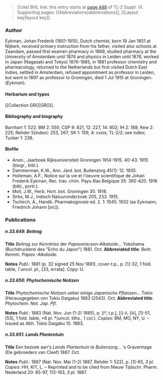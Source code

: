 > [!cite] BHL link: this entry starts at [page 448](https://www.biodiversitylibrary.org/item/103835#page/458/mode/1up) of TL-2 Suppl. VI.
> Supporting pages: [[Abbreviations|abbreviations]], [[Layout key|layout key]].

### Author

Eykman, Johan Frederik (1851-1915), Dutch chemist, born 19 Jan 1851 at Nijkerk, received primary instruction from his father, visited also schools at Zaandam, passed first examen pharmacy in 1869, studied pharmacy at the University of Amsterdam until 1874 and physics in Leiden until 1876, worked in Japan (Nagasaki and Tokyo) 1876-1885, in 1881 professor chemistry and pharmacology, returned to the Netherlands but first visited Dutch East Indies, settled in Amsterdam, refused appointment as professor in Leiden, but went in 1897 as professor to Groningen, died 1 Jul 1915 at Groningen. (*Eykman*).

#### Herbarium and types

[[Collection GRO|GRO]].

#### Bibliography and biography

Barnhart 1: 522; BM 2: 550; CSP 9: 821, 12: 227, 14: 802; IH 2: 188; Kew 2: 225; Rehder 5(index): 253, 267; SK 1: 159, 4: cxxix; TL-2/2: see index; Tucker 1: 238.

#### Biofile

- Anon., Jaarboek Rijksuniversiteit Groningen 1914-1915. 40-43. 1915 (biogr., bibl.).
- Dammerman, K.W., Ann. Jard. bot. Buitenzorg 45(1): 12. 1935.
- Holleman, A.F., Notice sur la vie et l'oeuvre scientifique de Johan Frederik Eykman, Rec. trav. chim. Pays-Bas Belgique 35: 365-420. 1916 (bibl., portr.).
- Moll, J.W., Herb. Hort. bot. Groningen 30. 1918.
- Sirks, M.J., Indisch Natuuronderzoek 205, 233. 1915.
- Tschirch, A., Handb. Pharmakognosie ed. 2. 1: 1045. 1932 (as Eykmann, Friedrich Johann \[sic\]).

### Publications

##### n.33.649. Beitrag

**Title**
*Beitrag* zur *Kenntniss* der *Papaveraceen-Alkaloide*... Yokohama (Buchdruckerei des "Echo du Japon") 1881. Oct.
**Abbreviated title**: *Beitr. Kenntn. Papav.-Alkaloide*.

**Notes**
*Publ*.: 1881 (p. 32 signed 25 Nov 1881), cover-t.p., p. \[1\]-32, 1 fold. table, *1* uncol. *pl*., \[33, errata\]. *Copy*: U.

##### n.33.650. Phytochemische Notizen

**Title**
*Phytochemische Notizen* ueber einige *Japanische Pflanzen*... Tokio (Herausgegeben von Tokio Daigaku) 1883 (2543). Oct.
**Abbreviated title**: *Phytochem. Not. Jap. Pfl.*

**Notes**
*Publ*.: 1883 (Nat. Nov. Jun (1-2) 1885), p. \[i\*, t.p.\], \[i\]-ii, \[iii\], \[1\]-51, \[53\], 1 fold. table, *8 pl. *(uncol. liths., 1 col.). *Copies*: BM, MO, NY, U. – Issued as Abh. Tokio Daigaku 10. 1883.

##### n.33.651. Lands Plantentuin

**Title**
Een bezoek aan's *Lands Plantentuin* te *Buitenzorg*... 's Gravenhage (De gebroeders van Cleef) 1887. Oct.

**Notes**
*Publ*.: 1887 (Nat. Nov. Mai (1-2) 1887, Rehder 1: 522), p. \[1\]-65, *3 pl*. *Copies*: HH, KIT, L. – Reprinted and to be cited from Nieuw Tijdschr. Pharm. Nederland 20: 85-97, 113-163, *3 pl*. 1887.

